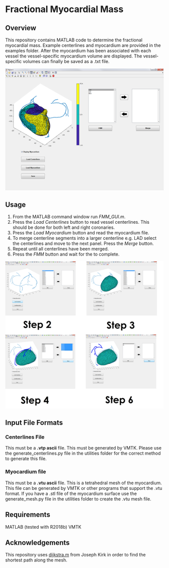 # Fractional Myocardial Mass
## Overview
This repository contains MATLAB code to determine the 
fractional myocardial mass. Example centerlines and myocardium are provided
in the examples folder. After the myocardium has been associated with each
vessel the vessel-specific myocardium volume are displayed. The vessel-specific 
volumes can finally be saved as a .txt file.

![alt text](images/FMM1.png)

## Usage
1. From the MATLAB command window run *FMM_GUI.m*. 
2. Press the *Load Centerlines* button to read vessel centerlines.
This should be done for both left and right coronaries.
3. Press the *Load Myocardium* button and read the myocardium file.
4. To merge centerline segments into a larger centerline e.g. LAD
select the centerlines and move to the next panel. Press the *Merge* button.
5. Repeat until all centerlines have been merged. 
6. Press the *FMM* button and wait for the to complete.

![alt text](images/FMM2.png)

## Input File Formats
### Centerlines File
This must be a **.vtp ascii** file. This must be generated by VMTK. 
Please use the generate_centerlines.py file in the utilities 
folder for the correct method to generate this file.

### Myocardium file
This must be a **.vtu ascii** file. This is a tetrahedral mesh of the myocardium.
This file can be generated by VMTK or other programs that support the .vtu format. 
If you have a .stl file of the myocardium surface use the 
generate_mesh.py file in the utilities folder to create the .vtu mesh file.

## Requirements
MATLAB (tested with R2018b)
VMTK

## Acknowledgements
This repository uses [dijkstra.m](https://www.mathworks.com/matlabcentral/fileexchange/12850-dijkstra-s-shortest-path-algorithm) from Joseph Kirk in order to find the
shortest path along the mesh. 
